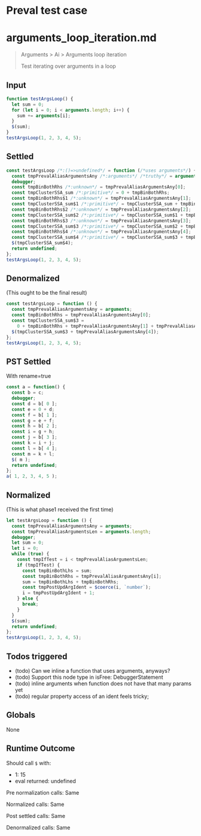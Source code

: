 # Preval test case

# arguments_loop_iteration.md

> Arguments > Ai > Arguments loop iteration
>
> Test iterating over arguments in a loop

## Input

`````js filename=intro
function testArgsLoop() {
  let sum = 0;
  for (let i = 0; i < arguments.length; i++) {
    sum += arguments[i];
  }
  $(sum);
}
testArgsLoop(1, 2, 3, 4, 5);
`````


## Settled


`````js filename=intro
const testArgsLoop /*:()=>undefined*/ = function (/*uses arguments*/) {
  const tmpPrevalAliasArgumentsAny /*:arguments*/ /*truthy*/ = arguments;
  debugger;
  const tmpBinBothRhs /*:unknown*/ = tmpPrevalAliasArgumentsAny[0];
  const tmpClusterSSA_sum /*:primitive*/ = 0 + tmpBinBothRhs;
  const tmpBinBothRhs$1 /*:unknown*/ = tmpPrevalAliasArgumentsAny[1];
  const tmpClusterSSA_sum$1 /*:primitive*/ = tmpClusterSSA_sum + tmpBinBothRhs$1;
  const tmpBinBothRhs$2 /*:unknown*/ = tmpPrevalAliasArgumentsAny[2];
  const tmpClusterSSA_sum$2 /*:primitive*/ = tmpClusterSSA_sum$1 + tmpBinBothRhs$2;
  const tmpBinBothRhs$3 /*:unknown*/ = tmpPrevalAliasArgumentsAny[3];
  const tmpClusterSSA_sum$3 /*:primitive*/ = tmpClusterSSA_sum$2 + tmpBinBothRhs$3;
  const tmpBinBothRhs$4 /*:unknown*/ = tmpPrevalAliasArgumentsAny[4];
  const tmpClusterSSA_sum$4 /*:primitive*/ = tmpClusterSSA_sum$3 + tmpBinBothRhs$4;
  $(tmpClusterSSA_sum$4);
  return undefined;
};
testArgsLoop(1, 2, 3, 4, 5);
`````


## Denormalized
(This ought to be the final result)

`````js filename=intro
const testArgsLoop = function () {
  const tmpPrevalAliasArgumentsAny = arguments;
  const tmpBinBothRhs = tmpPrevalAliasArgumentsAny[0];
  const tmpClusterSSA_sum$3 =
    0 + tmpBinBothRhs + tmpPrevalAliasArgumentsAny[1] + tmpPrevalAliasArgumentsAny[2] + tmpPrevalAliasArgumentsAny[3];
  $(tmpClusterSSA_sum$3 + tmpPrevalAliasArgumentsAny[4]);
};
testArgsLoop(1, 2, 3, 4, 5);
`````


## PST Settled
With rename=true

`````js filename=intro
const a = function() {
  const b = c;
  debugger;
  const d = b[ 0 ];
  const e = 0 + d;
  const f = b[ 1 ];
  const g = e + f;
  const h = b[ 2 ];
  const i = g + h;
  const j = b[ 3 ];
  const k = i + j;
  const l = b[ 4 ];
  const m = k + l;
  $( m );
  return undefined;
};
a( 1, 2, 3, 4, 5 );
`````


## Normalized
(This is what phase1 received the first time)

`````js filename=intro
let testArgsLoop = function () {
  const tmpPrevalAliasArgumentsAny = arguments;
  const tmpPrevalAliasArgumentsLen = arguments.length;
  debugger;
  let sum = 0;
  let i = 0;
  while (true) {
    const tmpIfTest = i < tmpPrevalAliasArgumentsLen;
    if (tmpIfTest) {
      const tmpBinBothLhs = sum;
      const tmpBinBothRhs = tmpPrevalAliasArgumentsAny[i];
      sum = tmpBinBothLhs + tmpBinBothRhs;
      const tmpPostUpdArgIdent = $coerce(i, `number`);
      i = tmpPostUpdArgIdent + 1;
    } else {
      break;
    }
  }
  $(sum);
  return undefined;
};
testArgsLoop(1, 2, 3, 4, 5);
`````


## Todos triggered


- (todo) Can we inline a function that uses arguments, anyways?
- (todo) Support this node type in isFree: DebuggerStatement
- (todo) inline arguments when function does not have that many params yet
- (todo) regular property access of an ident feels tricky;


## Globals


None


## Runtime Outcome


Should call `$` with:
 - 1: 15
 - eval returned: undefined

Pre normalization calls: Same

Normalized calls: Same

Post settled calls: Same

Denormalized calls: Same
